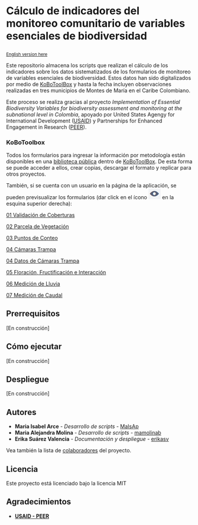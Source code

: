 # Cálculo de indicadores del monitoreo comunitario de variables esenciales de biodiversidad

<sub>[English version here](README_en.md)</sub>

Este repositorio almacena los scripts que realizan el cálculo de los indicadores sobre los datos sistematizados de los formularios de monitoreo de variables esenciales de biodiversidad. Estos datos han sido digitalizados por medio de [KoBoToolBox](https://www.kobotoolbox.org/) y hasta la fecha incluyen observaciones realizadas en tres municipios de Montes de María en el Caribe Colombiano.

Este proceso se realiza gracias al proyecto *Implementation of Essential Biodiversity Variables for biodiversity assessment and monitoring at the subnational level in Colombia*, apoyado por United States Agengy for International Development ([USAID](https://www.usaid.gov/research/peer)) y Partnerships for Enhanced Engagement in Research ([PEER](https://sites.nationalacademies.org/PGA/PEER/index.htm)).

### KoBoToolbox
Todos los formularios para ingresar la información por metodología están disponibles en una [biblioteca pública](https://kf.kobotoolbox.org/#/library/asset/aVtiZurVT2pCrADg3DdWdY) dentro de [KoBoToolBox](https://www.kobotoolbox.org/). De esta forma se puede acceder a ellos, crear copias, descargar el formato y replicar para otros proyectos.

También, si se cuenta con un usuario en la página de la aplicación, se pueden previsualizar los formularios (dar click en el ícono ![ojo](/previs.PNG) en la esquina superior derecha):

[01 Validación de Coberturas](https://kf.kobotoolbox.org/#/forms/akPmzNo5VsP6PfAWMo58mq)

[02 Parcela de Vegetación](https://kf.kobotoolbox.org/#/forms/akPmzNo5VsP6PfAWMo58mq)

[03 Puntos de Conteo](https://kf.kobotoolbox.org/#/forms/a98vjEhUMRJefYRp6neojX)

[04 Cámaras Trampa](https://kf.kobotoolbox.org/#/forms/aLFiLiaznvRCzWB6SkLRtt)

[04 Datos de Cámaras Trampa](https://kf.kobotoolbox.org/#/forms/aLFiLiaznvRCzWB6SkLRtt)

[05 Floración, Fructificación e Interacción](https://kf.kobotoolbox.org/#/forms/ayPckh5SxB3QZyL52yq6ZY)

[06 Medición de Lluvia](https://kf.kobotoolbox.org/#/forms/ayPckh5SxB3QZyL52yq6ZY)

[07 Medición de Caudal](https://kf.kobotoolbox.org/#/forms/au65gkKysgsnwvtyLS9tsD)

## Prerrequisitos

[En construcción]

## Cómo ejecutar

[En construcción]

## Despliegue

[En construcción]

## Autores

* **Maria Isabel Arce** - *Desarrollo de scripts* - [MaIsAp](https://github.com/MaIsAp)
* **Maria Alejandra Molina** - *Desarrollo de scripts* - [mamolinab](https://github.com/mamolinab)
* **Erika Suárez Valencia** - *Documentación y despliegue* - [erikasv](https://github.com/erikasv)

Vea también la lista de [colaboradores](https://github.com/PEM-Humboldt/ebv-cbm-indicators/contributors) del proyecto.

## Licencia

Este proyecto está licenciado bajo la licencia MIT

## Agradecimientos

* [**USAID - PEER**](https://sites.nationalacademies.org/PGA/PEER/index.htm)
